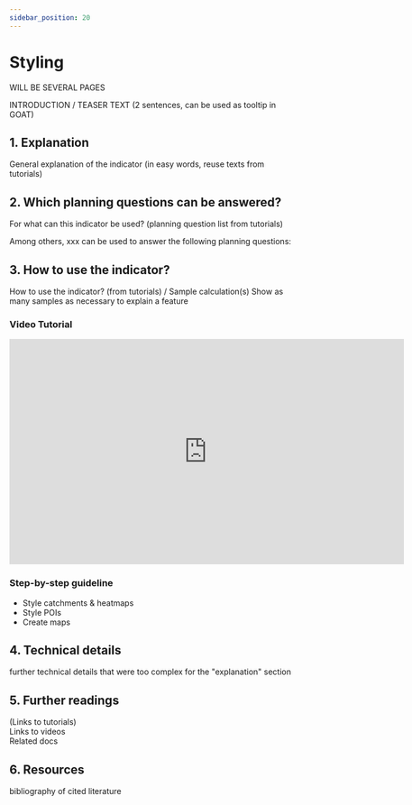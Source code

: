 ```yaml
---
sidebar_position: 20
---
```


# Styling 

WILL BE SEVERAL PAGES

INTRODUCTION / TEASER TEXT (2 sentences, can be used as tooltip in GOAT)

## 1. Explanation

General explanation of the indicator (in easy words, reuse texts from tutorials)

## 2. Which planning questions can be answered? 

For what can this indicator be used? (planning question list from tutorials)

Among others, xxx can be used to answer the following planning questions:

## 3. How to use the indicator?

How to use the indicator? (from tutorials) / Sample calculation(s)
Show as many samples as necessary to explain a feature

### Video Tutorial

<iframe class="embed-responsive-item" src="https://player.vimeo.com/video/754252638" frameborder="0" webkitallowfullscreen mozallowfullscreen allowfullscreen data-uk-responsive width="700" height="400"></iframe>

### Step-by-step guideline

- Style catchments & heatmaps
- Style POIs
- Create maps

## 4. Technical details

further technical details that were too complex for the "explanation" section

## 5. Further readings

(Links to tutorials)  
Links to videos  
Related docs  

## 6. Resources

bibliography of cited literature